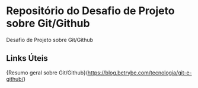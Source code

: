 # Repositório do Desafio de Projeto sobre Git/Github
Desafio de Projeto sobre Git/Github

## Links Úteis
{Resumo geral sobre Git/Github}(https://blog.betrybe.com/tecnologia/git-e-github/)
